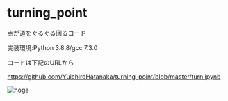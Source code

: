 # turning_point
点が道をぐるぐる回るコード

実装環境:Python 3.8.8/gcc 7.3.0

コードは下記のURLから

https://github.com/YuichiroHatanaka/turning_point/blob/master/turn.ipynb

![hoge](https://user-images.githubusercontent.com/73636802/134642402-2c0d7314-7d16-499f-929c-fa567efe2a36.gif)
